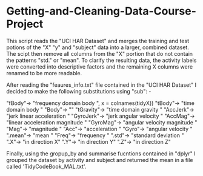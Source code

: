 # Getting-and-Cleaning-Data-Course-Project

This script reads the "UCI HAR Dataset" and merges the training and test potions of the "X" "y" and "subject" data into a larger, combined dataset. The scipt then remove all columns from the "X" portion that do not contain the patterns "std." or "mean". To clarify the resulting data, the activity labels were converted into descriptive factors and the remaining X columns were renamed to be more readable.

After reading the "feaures_info.txt" file contained in the "UCI HAR Dataset" I decided to make the following substitutions using "sub": -

"fBody"-> "frequency domain body ", x = colnames(tidyX))
"tBody"-> "time domain body "
"Body"-> ""
"tGravity"->  "time domain gravity "
"AccJerk"->  "jerk linear acceleration "
"GyroJerk"->  "jerk angular velocity "
"AccMag"->  "linear acceleration magnitude "
"GyroMag"->  "angular velocity magnitude "
"Mag"->  "magnitude "
"Acc"->  "acceleration "
"Gyro"->  "angular velocity "
".mean"->  "mean "
"Freq"->  "frequency "
".std"->  "standard deviation "
".X"->  "in direction X"
".Y"->  "in direction Y"
".Z"->  "in direction Z"

Finally, using the gropup_by and summarise fucntions contained in "dplyr" I grouped the dataset by activity and subject and returned the mean in a file called 'TidyCodeBook_MAL.txt'.
